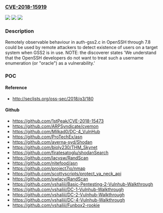 ### [CVE-2018-15919](https://cve.mitre.org/cgi-bin/cvename.cgi?name=CVE-2018-15919)
![](https://img.shields.io/static/v1?label=Product&message=n%2Fa&color=blue)
![](https://img.shields.io/static/v1?label=Version&message=n%2Fa&color=blue)
![](https://img.shields.io/static/v1?label=Vulnerability&message=n%2Fa&color=brighgreen)

### Description

Remotely observable behaviour in auth-gss2.c in OpenSSH through 7.8 could be used by remote attackers to detect existence of users on a target system when GSS2 is in use. NOTE: the discoverer states 'We understand that the OpenSSH developers do not want to treat such a username enumeration (or "oracle") as a vulnerability.'

### POC

#### Reference
- http://seclists.org/oss-sec/2018/q3/180

#### Github
- https://github.com/1stPeak/CVE-2018-15473
- https://github.com/ARPSyndicate/cvemon
- https://github.com/Milkad0/DC-4_VulnHub
- https://github.com/ProTechEx/asn
- https://github.com/averna-syd/Shodan
- https://github.com/bioly230/THM_Skynet
- https://github.com/firatesatoglu/shodanSearch
- https://github.com/lacysw/RandScan
- https://github.com/nitefood/asn
- https://github.com/project7io/nmap
- https://github.com/scottyscripts/protect_ya_neck_api
- https://github.com/swlacy/RandScan
- https://github.com/vshaliii/Basic-Pentesting-2-Vulnhub-Walkthrough
- https://github.com/vshaliii/DC-1-Vulnhub-Walkthrough
- https://github.com/vshaliii/DC-2-Vulnhub-Walkthrough
- https://github.com/vshaliii/DC-4-Vulnhub-Walkthrough
- https://github.com/vshaliii/Funbox2-rookie

